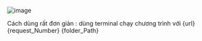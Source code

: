 ![image](https://github.com/TranDat1114/CSharp-Donace-Load-Test-Tool/assets/88397960/f48c51f8-20d1-4ff0-be40-3eecbde28cbc)

Cách dùng rất đơn giản : dùng terminal chạy chương trình với {url} {request_Number} {folder_Path}
